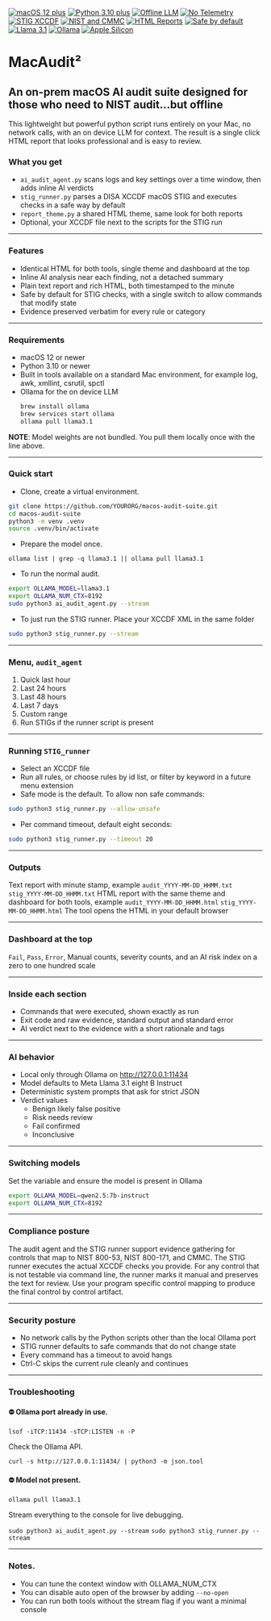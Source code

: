 [![macOS 12 plus](https://img.shields.io/badge/macOS-12%2B-0b72ff?style=for-the-badge&logo=apple&logoColor=white)](#requirements)
[![Python 3.10 plus](https://img.shields.io/badge/Python-3.10%2B-3776ab?style=for-the-badge&logo=python&logoColor=white)](#requirements)
[![Offline LLM](https://img.shields.io/badge/Offline%20LLM-Local%20Only-1fd186?style=for-the-badge&logo=protocols-dot-io&logoColor=white)](#ai-behavior)
[![No Telemetry](https://img.shields.io/badge/No%20Telemetry-True-00c853?style=for-the-badge)](#security-posture)
[![STIG XCCDF](https://img.shields.io/badge/STIG-XCCDF-6c63ff?style=for-the-badge)](#stig-runner)
[![NIST and CMMC](https://img.shields.io/badge/NIST%20800%2053%20%7C%20800%20171%20%7C%20CMMC-Support-ffb300?style=for-the-badge)](#compliance-posture)
[![HTML Reports](https://img.shields.io/badge/Reports-HTML%20plus%20TXT-00acc1?style=for-the-badge&logo=google-chrome&logoColor=white)](#outputs)
[![Safe by default](https://img.shields.io/badge/STIG%20Checks-Safe%20by%20Default-29b6f6?style=for-the-badge)](#security-posture)
[![Llama 3.1](https://img.shields.io/badge/AI-Llama%203.1%208B-8e8dff?style=for-the-badge&logo=meta&logoColor=white)](#ai-behavior)
[![Ollama](https://img.shields.io/badge/Ollama-Optional-4caf50?style=for-the-badge&logo=gnometerminal&logoColor=white)](#requirements)
[![Apple Silicon](https://img.shields.io/badge/Apple%20Silicon-Optimized-bd10e0?style=for-the-badge&logo=apple&logoColor=white)](#requirements)

# MacAudit²
## An on-prem macOS AI audit suite designed for those who need to NIST audit...but offline

This lightweight but powerful python script runs entirely on your Mac, no network calls, with an on device LLM for context. The result is a single click HTML report that looks professional and is easy to review.

### What you get
* `ai_audit_agent.py` scans logs and key settings over a time window, then adds inline AI verdicts
* `stig_runner.py` parses a DISA XCCDF macOS STIG and executes checks in a safe way by default
* `report_theme.py` a shared HTML theme, same look for both reports
* Optional, your XCCDF file next to the scripts for the STIG run

---
### Features
- Identical HTML for both tools, single theme and dashboard at the top
- Inline AI analysis near each finding, not a detached summary
- Plain text report and rich HTML, both timestamped to the minute
- Safe by default for STIG checks, with a single switch to allow commands that modify state
- Evidence preserved verbatim for every rule or category

---

### Requirements
- macOS 12 or newer
- Python 3.10 or newer
- Built in tools available on a standard Mac environment, for example log, awk, xmllint, csrutil, spctl
- Ollama for the on device LLM  
  ```bash
  brew install ollama
  brew services start ollama
  ollama pull llama3.1
  ```
**NOTE**: Model weights are not bundled. You pull them locally once with the line above.

---

### Quick start

- Clone, create a virtual environment.
```bash
git clone https://github.com/YOURORG/macos-audit-suite.git
cd macos-audit-suite
python3 -m venv .venv
source .venv/bin/activate
```
- Prepare the model once.

``ollama list | grep -q llama3.1 || ollama pull llama3.1``

- To run the normal audit.
```bash
export OLLAMA_MODEL=llama3.1
export OLLAMA_NUM_CTX=8192
sudo python3 ai_audit_agent.py --stream
```
- To just run the STIG runner. Place your XCCDF XML in the same folder
```bash
sudo python3 stig_runner.py --stream
```

---

### Menu, `audit_agent`
1. Quick last hour
2. Last 24 hours
3. Last 48 hours
4. Last 7 days
5. Custom range
6. Run STIGs if the runner script is present

---

### Running `STIG_runner`
- Select an XCCDF file
- Run all rules, or choose rules by id list, or filter by keyword in a future menu extension
- Safe mode is the default. To allow non safe commands:
```bash
sudo python3 stig_runner.py --allow-unsafe
```
- Per command timeout, default eight seconds:
```bash
sudo python3 stig_runner.py --timeout 20
```

---

### Outputs
Text report with minute stamp, example
``audit_YYYY-MM-DD_HHMM.txt``
``stig_YYYY-MM-DD_HHMM.txt``
HTML report with the same theme and dashboard for both tools, example
``audit_YYYY-MM-DD_HHMM.html``
``stig_YYYY-MM-DD_HHMM.html``
The tool opens the HTML in your default browser

---

### Dashboard at the top
`Fail`, `Pass`, `Error`, Manual counts, severity counts, and an AI risk index on a zero to one hundred scale

---

### Inside each section
- Commands that were executed, shown exactly as run
- Exit code and raw evidence, standard output and standard error
- AI verdict next to the evidence with a short rationale and tags

---

### AI behavior
- Local only through Ollama on http://127.0.0.1:11434
- Model defaults to Meta Llama 3.1 eight B Instruct
- Deterministic system prompts that ask for strict JSON
- Verdict values
  - Benign likely false positive
  - Risk needs review
  - Fail confirmed
  - Inconclusive

---

### Switching models
Set the variable and ensure the model is present in Ollama
```bash
export OLLAMA_MODEL=qwen2.5:7b-instruct
export OLLAMA_NUM_CTX=8192
```

---

### Compliance posture
The audit agent and the STIG runner support evidence gathering for controls that map to NIST 800-53, NIST 800-171, and CMMC. The STIG runner executes the actual XCCDF checks you provide. For any control that is not testable via command line, the runner marks it manual and preserves the text for review. Use your program specific control mapping to produce the final control by control artifact.

---

### Security posture
- No network calls by the Python scripts other than the local Ollama port
- STIG runner defaults to safe commands that do not change state
- Every command has a timeout to avoid hangs
- Ctrl-C skips the current rule cleanly and continues

---

### Troubleshooting

#### ⛔ Ollama port already in use.

``lsof -iTCP:11434 -sTCP:LISTEN -n -P``

Check the Ollama API.

``curl -s http://127.0.0.1:11434/ | python3 -m json.tool``

#### ⛔ Model not present.

``ollama pull llama3.1``

Stream everything to the console for live debugging.

``sudo python3 ai_audit_agent.py --stream``
``sudo python3 stig_runner.py --stream``

---

### Notes.
- You can tune the context window with OLLAMA_NUM_CTX
- You can disable auto open of the browser by adding ``--no-open``
- You can run both tools without the stream flag if you want a minimal console


